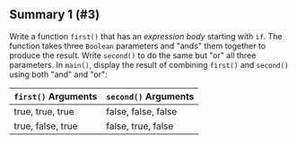 ## Summary 1 (#3)

Write a function `first()` that has an *expression body* starting with `if`.
The function takes three `Boolean` parameters and "ands" them together to
produce the result. Write `second()` to do the same but "or" all three
parameters. In `main()`, display the result of combining `first()` and
`second()` using both "and" and "or":

| `first()` Arguments | `second()` Arguments |
|---------------------|----------------------|
| true, true, true    | false, false, false  |
| true, false, true   | false, true, false   |